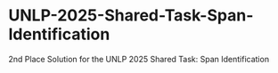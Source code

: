 # UNLP-2025-Shared-Task-Span-Identification
2nd Place Solution for the UNLP 2025 Shared Task: Span Identification
